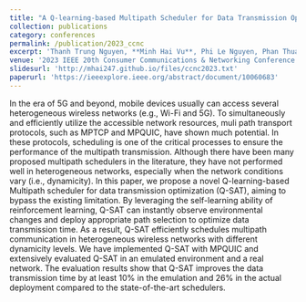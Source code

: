 ```yaml
---
title: "A Q-learning-based Multipath Scheduler for Data Transmission Optimization in Heterogeneous Wireless Networks"
collection: publications
category: conferences
permalink: /publication/2023_ccnc
excerpt: 'Thanh Trung Nguyen, **Minh Hai Vu**, Phi Le Nguyen, Phan Thuan Do, Kien Nguyen'
venue: '2023 IEEE 20th Consumer Communications & Networking Conference (CCNC)'
slidesurl: 'http://mhai247.github.io/files/ccnc2023.txt'
paperurl: 'https://ieeexplore.ieee.org/abstract/document/10060683'
---
```


In the era of 5G and beyond, mobile devices usually can access several heterogeneous wireless networks (e.g., Wi-Fi and 5G). To simultaneously and efficiently utilize the accessible network resources, muli path transport protocols, such as MPTCP and MPQUIC, have shown much potential. In these protocols, scheduling is one of the critical processes to ensure the performance of the multipath transmission. Although there have been many proposed multipath schedulers in the literature, they have not performed well in heterogeneous networks, especially when the network conditions vary (i.e., dynamicity). In this paper, we propose a novel Q-learning-based Multipath scheduler for data transmission optimization (Q-SAT), aiming to bypass the existing limitation. By leveraging the self-learning ability of reinforcement learning, Q-SAT can instantly observe environmental changes and deploy appropriate path selection to optimize data transmission time. As a result, Q-SAT efficiently schedules multipath communication in heterogeneous wireless networks with different dynamicity levels. We have implemented Q-SAT with MPQUIC and extensively evaluated Q-SAT in an emulated environment and a real network. The evaluation results show that Q-SAT improves the data transmission time by at least 10% in the emulation and 26% in the actual deployment compared to the state-of-the-art schedulers.
